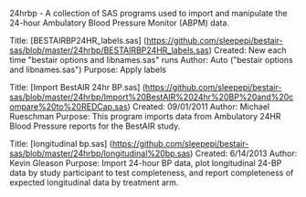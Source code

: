 24hrbp - A collection of SAS programs used to import and manipulate the 24-hour Ambulatory Blood Pressure Monitor (ABPM) data.


Title:    [BESTAIRBP24HR_labels.sas] (https://github.com/sleepepi/bestair-sas/blob/master/24hrbp/BESTAIRBP24HR_labels.sas)
Created:  New each time "bestair options and libnames.sas" runs
Author:   Auto ("bestair options and libnames.sas")
Purpose:  Apply labels


Title:    [Import BestAIR 24hr BP.sas] (https://github.com/sleepepi/bestair-sas/blob/master/24hrbp/Import%20BestAIR%2024hr%20BP%20and%20compare%20to%20REDCap.sas)
Created:  09/01/2011
Author:   Michael Rueschman
Purpose:  This program imports data from Ambulatory 24HR Blood Pressure reports for the BestAIR study.


Title:    [longitudinal bp.sas] (https://github.com/sleepepi/bestair-sas/blob/master/24hrbp/longitudinal%20bp.sas)
Created:  6/14/2013
Author:   Kevin Gleason
Purpose:  Import 24-hour BP data, plot longitudinal 24-BP data by study participant to test completeness, and report completeness of expected longitudinal data by treatment arm.
